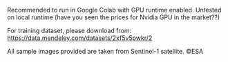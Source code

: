 Recommended to run in Google Colab with GPU runtime enabled. 
Untested on local runtime (have you seen the prices for Nvidia GPU in the market??) 

For training dataset, please download from: https://data.mendeley.com/datasets/2xf5v5pwkr/2

All sample images provided are taken from Sentinel-1 satellite. ©ESA 
